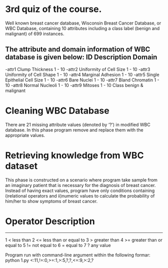 # 3rd quiz of the course.

Well known breast cancer database, Wisconsin Breast Cancer Database, or WBC Database,
containing 10 attributes including a class label (benign and malignant) of 699 instances.

The attribute and domain information of WBC database is given below:
ID      Description                     Domain
-------------------------------------------------
-attr1   Clump Thickness                 1 - 10
-attr2   Uniformity of Cell Size         1 - 10
-attr3   Uniformity of Cell Shape        1 - 10
-attr4   Marginal Adhesion               1 - 10
-attr5   Single Epithelial Cell Size     1 - 10
-attr6   Bare Nuclei                     1 - 10
-attr7   Bland Chromatin                 1 - 10
-attr8   Normal Nucleoli                 1 - 10
-attr9   Mitoses                        1 - 10
Class                           benign & malignant


# Cleaning WBC Database
There  are  21  missing  attribute  values  (denoted  by  ‘?’)   in  modified  WBC
database.  In this phase program remove and replace them with the appropriate values.

# Retrieving knowledge from WBC dataset
This phase is constructed on a scenario where program take sample from an imaginary patient
that is necessary for the diagnosis of breast cancer. Instead of having exact values, program have only conditions containing
i)relational operators and
ii)numeric values to  calculate  the probability of him/her to show symptoms of breast cancer.

#       Operator        Description
-------------------------------------------------
1       <               less than
2       <=              less than or equal to
3       >               greater than
4       >=              greater than or equal to
5       !=              not equal to
6       =               equal to
7       ?               any value

Program run with command-line argument within the following formar:
        python 1.py <:11,!=:0,>=:1,>:5,?,?,<=:9,>:2,?
        
